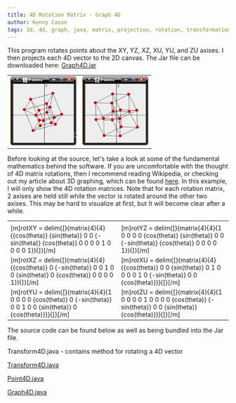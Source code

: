```yaml
---
title: 4D Rotation Matrix - Graph 4D
author: Kenny Cason
tags: 3d, 4d, graph, java, matrix, projection, rotation, transformation, vector
---
```


This program rotates points about the XY, YZ, XZ, XU, YU, and ZU axises. I then projects each 4D vector to the 2D canvas.
The Jar file can be downloaded here: <a href="/code/java/graph4D/Graph4D.jar">Graph4D.jar</a>
<table><tr><td>
<a href="/code/java/graph4D/graph4D.png" target="_blank" ><img src="/code/java/graph4D/graph4D.png" width="150" alt="4D rotation matrix java"/></a></td><td>
<a href="/code/java/graph4D/graph4D2.png" target="_blank" ><img src="/code/java/graph4D/graph4D2.png" width="150" alt="4D rotation matrix java"/></a></td></tr></table>
Before looking at the source, let's take a look at some of the fundamental mathematics behind the software.
If you are uncomfortable with the thought of 4D matrix rotations, then I recommend reading Wikipedia, or checking out my article about 3D graphing, which can be found <a href="http://kennycason.com/2008/12/25/graph3d-java-project-3d-points-to-2d/">here</a>. In this example, I will only show the 4D rotation matrices. Note that for each rotation matrix, 2 axises are held still while the vector is rotated around the other two axises. This may be hard to visualize at first, but It will become clear after a while.
<table><tr><td>
<tr><td>[m]rotXY = delim{[}{matrix{4}{4}{{cos(theta)} {sin(theta)} 0 0 {-sin(theta)} {cos(theta)} 0 0 0 0 1 0 0 0 0 1}}{]}[/m]</td>
<td>[m]rotYZ = delim{[}{matrix{4}{4}{1 0 0 0 0 {cos(theta)} {sin(theta)} 0 0 {-sin(theta)} {cos(theta)} 0 0 0 0 1}}{]}[/m]</td></tr>
<tr><td>[m]rotXZ = delim{[}{matrix{4}{4}{{cos(theta)} 0 {-sin(theta)} 0 0 1 0 0 {sin(theta)} 0 {cos(theta)} 0 0 0 0 1}}{]}[/m]</td>
<td>[m]rotXU = delim{[}{matrix{4}{4}{{cos(theta)} 0 0 {sin(theta)} 0 1 0 0 0 0 1 0 {-sin(theta)} 0 0 {cos(theta)}}}{]}[/m]</td></tr>
<tr><td>[m]rotYU = delim{[}{matrix{4}{4}{1 0 0 0 0 {cos(theta)} 0 {-sin(theta)} 0 0 1 0  0 {sin(theta)} 0 {cos(theta)}}}{]}[/m]</td>
<td>[m]rotZU = delim{[}{matrix{4}{4}{1 0 0 0 0 1 0 0 0 0 {cos(theta)} {-sin(theta)} 0 0 {sin(theta)} {cos(theta)}}}{]}[/m]</td></tr>
</table>
The source code can be found below as well as being bundled into the Jar file.

Transform4D.java - contains method for rotating a 4D vector
<p><a href="http://kennycason.com/code/java/graph4D/Transform4D.java" class="code">Transform4D.java</a></p>
<p><a href="http://kennycason.com/code/java/graph4D/Point4D.java">Point4D.java</a></p>
<p><a href="http://kennycason.com/code/java/graph4D/Graph4D.java">Graph4D.java</a></p>